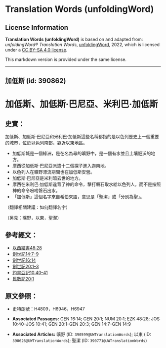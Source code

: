 # Translation Words (unfoldingWord)

## License Information

**Translation Words (unfoldingWord)** is based on and adapted from: _unfoldingWord® Translation Words_, [unfoldingWord](https://unfoldingword.org/utw), 2022, which is licensed under a [CC BY-SA 4.0 license](https://creativecommons.org/licenses/by-sa/4.0/legalcode.en).

This markdown version is provided under the same license.



--------------------------------

## 加低斯 (id: 390862)

加低斯、加低斯·巴尼亞、米利巴·加低斯
===================

史實：
---

加低斯、加低斯·巴尼亞和米利巴·加低斯這些名稱都指的是以色列歷史上一個重要的城市，位於以色列南部，靠近以東地區。

* 加低斯城是一個綠洲，是在名為尋的曠野中，是一個有水並且土壤肥沃的地方。
* 摩西從加低斯·巴尼亞派遣十二個探子進入迦南地。
* 以色列人在曠野漂流期間也在加低斯安營。
* 加低斯·巴尼亞是米利暗去世的地方。
* 摩西在米利巴·加低斯違背了神的命令，擊打磐石取水給以色列人，而不是按照神的命令吩咐磐石出水。
* 「加低斯」這個名字來自希伯來語，意思是「聖潔」或「分別為聖」。

（翻譯相關建議：如何翻譯名字）

（另見：曠野，以東，聖潔）

參考經文：
-----

* [以西結書48:28](https://ref.ly/Ezek48:28)
* [創世記14:7–9](https://ref.ly/Gen14:7-Gen14:9)
* [創世記16:14](https://ref.ly/Gen16:14)
* [創世記20:1–3](https://ref.ly/Gen20:1-Gen20:3)
* [約書亞記10:40–41](https://ref.ly/Josh10:40-Josh10:41)
* [民數記20:1](https://ref.ly/Num20:1)

原文參照：
-----

* 史特朗號：H4809，H6946，H6947

* **Associated Passages:** GEN 16:14; GEN 20:1; NUM 20:1; EZK 48:28; JOS 10:40–JOS 10:41; GEN 20:1–GEN 20:3; GEN 14:7–GEN 14:9
* **Associated Articles:** 曠野 (ID: `390599@UWTranslationWords`); 以東 (ID: `390626@UWTranslationWords`); 聖潔 (ID: `390771@UWTranslationWords`)

